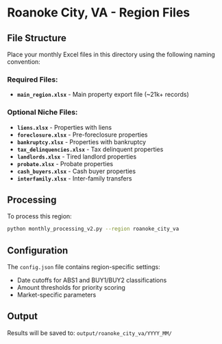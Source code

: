 # Roanoke City, VA - Region Files

## File Structure

Place your monthly Excel files in this directory using the following naming convention:

### Required Files:
- **`main_region.xlsx`** - Main property export file (~21k+ records)
  
### Optional Niche Files:
- **`liens.xlsx`** - Properties with liens
- **`foreclosure.xlsx`** - Pre-foreclosure properties  
- **`bankruptcy.xlsx`** - Properties with bankruptcy
- **`tax_delinquencies.xlsx`** - Tax delinquent properties
- **`landlords.xlsx`** - Tired landlord properties
- **`probate.xlsx`** - Probate properties
- **`cash_buyers.xlsx`** - Cash buyer properties
- **`interfamily.xlsx`** - Inter-family transfers

## Processing

To process this region:
```bash
python monthly_processing_v2.py --region roanoke_city_va
```

## Configuration

The `config.json` file contains region-specific settings:
- Date cutoffs for ABS1 and BUY1/BUY2 classifications
- Amount thresholds for priority scoring
- Market-specific parameters

## Output

Results will be saved to: `output/roanoke_city_va/YYYY_MM/`